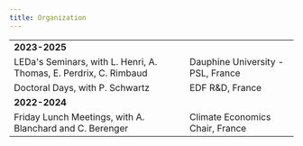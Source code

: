 ```yaml
---
title: Organization
---
```


|                                                                   |                                   |
|-------------------------------------------------------------------|-----------------------------------|
| **2023-2025**                                                     |                                   |
| LEDa's Seminars, with L. Henri, A. Thomas, E. Perdrix, C. Rimbaud | Dauphine University - PSL, France |
| Doctoral Days, with P. Schwartz                                   | EDF R&D, France                   |
| **2022-2024**                                                     |                                   |
| Friday Lunch Meetings, with A. Blanchard and C. Berenger          | Climate Economics Chair, France   |
